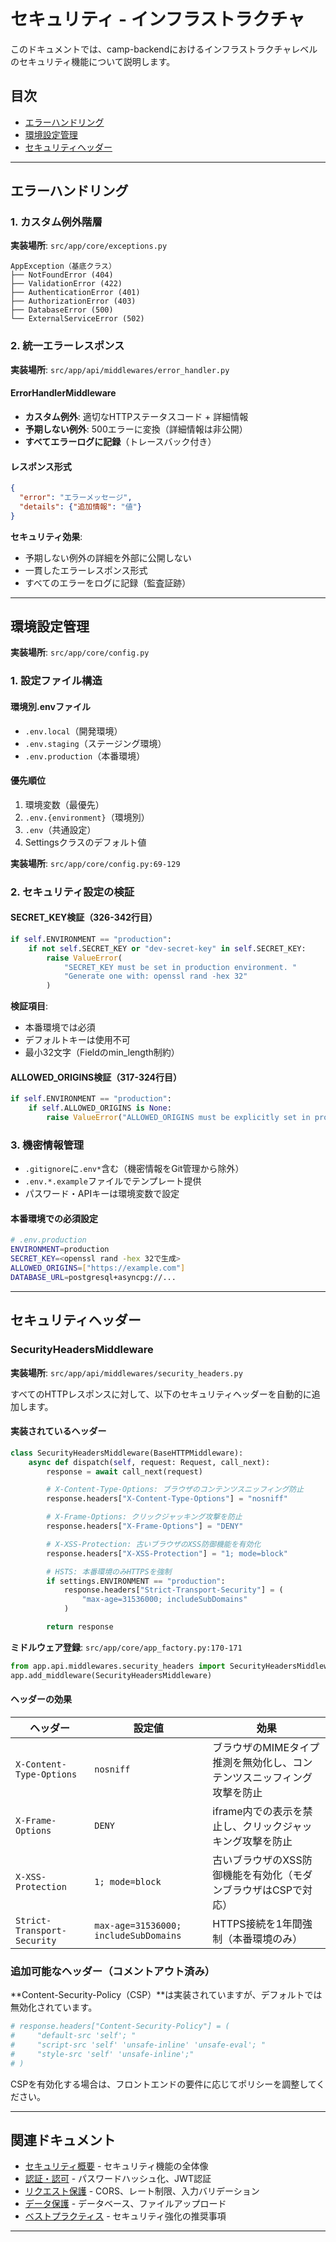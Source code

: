 # セキュリティ - インフラストラクチャ

このドキュメントでは、camp-backendにおけるインフラストラクチャレベルのセキュリティ機能について説明します。

## 目次

- [エラーハンドリング](#エラーハンドリング)
- [環境設定管理](#環境設定管理)
- [セキュリティヘッダー](#セキュリティヘッダー)

---

## エラーハンドリング

### 1. カスタム例外階層

**実装場所**: `src/app/core/exceptions.py`

```text
AppException（基底クラス）
├── NotFoundError (404)
├── ValidationError (422)
├── AuthenticationError (401)
├── AuthorizationError (403)
├── DatabaseError (500)
└── ExternalServiceError (502)
```

### 2. 統一エラーレスポンス

**実装場所**: `src/app/api/middlewares/error_handler.py`

#### ErrorHandlerMiddleware

- **カスタム例外**: 適切なHTTPステータスコード + 詳細情報
- **予期しない例外**: 500エラーに変換（詳細情報は非公開）
- **すべてエラーログに記録**（トレースバック付き）

#### レスポンス形式

```json
{
  "error": "エラーメッセージ",
  "details": {"追加情報": "値"}
}
```

**セキュリティ効果**:

- 予期しない例外の詳細を外部に公開しない
- 一貫したエラーレスポンス形式
- すべてのエラーをログに記録（監査証跡）

---

## 環境設定管理

**実装場所**: `src/app/core/config.py`

### 1. 設定ファイル構造

#### 環境別.envファイル

- `.env.local`（開発環境）
- `.env.staging`（ステージング環境）
- `.env.production`（本番環境）

#### 優先順位

1. 環境変数（最優先）
2. `.env.{environment}`（環境別）
3. `.env`（共通設定）
4. Settingsクラスのデフォルト値

**実装場所**: `src/app/core/config.py:69-129`

### 2. セキュリティ設定の検証

#### SECRET_KEY検証（326-342行目）

```python
if self.ENVIRONMENT == "production":
    if not self.SECRET_KEY or "dev-secret-key" in self.SECRET_KEY:
        raise ValueError(
            "SECRET_KEY must be set in production environment. "
            "Generate one with: openssl rand -hex 32"
        )
```

**検証項目**:

- 本番環境では必須
- デフォルトキーは使用不可
- 最小32文字（Fieldのmin_length制約）

#### ALLOWED_ORIGINS検証（317-324行目）

```python
if self.ENVIRONMENT == "production":
    if self.ALLOWED_ORIGINS is None:
        raise ValueError("ALLOWED_ORIGINS must be explicitly set in production environment")
```

### 3. 機密情報管理

- `.gitignore`に`.env*`含む（機密情報をGit管理から除外）
- `.env.*.example`ファイルでテンプレート提供
- パスワード・APIキーは環境変数で設定

#### 本番環境での必須設定

```bash
# .env.production
ENVIRONMENT=production
SECRET_KEY=<openssl rand -hex 32で生成>
ALLOWED_ORIGINS=["https://example.com"]
DATABASE_URL=postgresql+asyncpg://...
```

---

## セキュリティヘッダー

### SecurityHeadersMiddleware

**実装場所**: `src/app/api/middlewares/security_headers.py`

すべてのHTTPレスポンスに対して、以下のセキュリティヘッダーを自動的に追加します。

#### 実装されているヘッダー

```python
class SecurityHeadersMiddleware(BaseHTTPMiddleware):
    async def dispatch(self, request: Request, call_next):
        response = await call_next(request)

        # X-Content-Type-Options: ブラウザのコンテンツスニッフィング防止
        response.headers["X-Content-Type-Options"] = "nosniff"

        # X-Frame-Options: クリックジャッキング攻撃を防止
        response.headers["X-Frame-Options"] = "DENY"

        # X-XSS-Protection: 古いブラウザのXSS防御機能を有効化
        response.headers["X-XSS-Protection"] = "1; mode=block"

        # HSTS: 本番環境のみHTTPSを強制
        if settings.ENVIRONMENT == "production":
            response.headers["Strict-Transport-Security"] = (
                "max-age=31536000; includeSubDomains"
            )

        return response
```

**ミドルウェア登録**: `src/app/core/app_factory.py:170-171`

```python
from app.api.middlewares.security_headers import SecurityHeadersMiddleware
app.add_middleware(SecurityHeadersMiddleware)
```

#### ヘッダーの効果

| ヘッダー | 設定値 | 効果 |
|---------|-------|------|
| `X-Content-Type-Options` | `nosniff` | ブラウザのMIMEタイプ推測を無効化し、コンテンツスニッフィング攻撃を防止 |
| `X-Frame-Options` | `DENY` | iframe内での表示を禁止し、クリックジャッキング攻撃を防止 |
| `X-XSS-Protection` | `1; mode=block` | 古いブラウザのXSS防御機能を有効化（モダンブラウザはCSPで対応） |
| `Strict-Transport-Security` | `max-age=31536000; includeSubDomains` | HTTPS接続を1年間強制（本番環境のみ） |

### 追加可能なヘッダー（コメントアウト済み）

**Content-Security-Policy（CSP）**は実装されていますが、デフォルトでは無効化されています。

```python
# response.headers["Content-Security-Policy"] = (
#     "default-src 'self'; "
#     "script-src 'self' 'unsafe-inline' 'unsafe-eval'; "
#     "style-src 'self' 'unsafe-inline';"
# )
```

CSPを有効化する場合は、フロントエンドの要件に応じてポリシーを調整してください。

---

## 関連ドキュメント

- [セキュリティ概要](./03-security.md) - セキュリティ機能の全体像
- [認証・認可](./03-security-authentication.md) - パスワードハッシュ化、JWT認証
- [リクエスト保護](./03-security-request-protection.md) - CORS、レート制限、入力バリデーション
- [データ保護](./03-security-data-protection.md) - データベース、ファイルアップロード
- [ベストプラクティス](./03-security-best-practices.md) - セキュリティ強化の推奨事項

---
